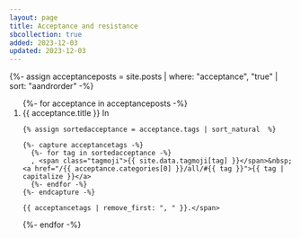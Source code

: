 ```yaml
---
layout: page
title: Acceptance and resistance
sbcollection: true
added: 2023-12-03
updated: 2023-12-03
---
```


{%- assign acceptanceposts = site.posts | where: "acceptance", "true" | sort: "aandrorder" -%}

<ol>
  {%- for acceptance in acceptanceposts -%}
  <li id="{{ acceptance.title | truncatewords: 5 | slugify  }}">
    {{ acceptance.title }} <span class="tags">In
    
    {% assign sortedacceptance = acceptance.tags | sort_natural  %}

    {%- capture acceptancetags -%}
      {%- for tag in sortedacceptance -%}
      , <span class="tagmoji">{{ site.data.tagmoji[tag] }}</span>&nbsp;<a href="/{{ acceptance.categories[0] }}/all/#{{ tag }}">{{ tag | capitalize }}</a>
      {%- endfor -%}
    {%- endcapture -%}

    {{ acceptancetags | remove_first: ", " }}.</span>
  </li>
  {%- endfor -%}
</ol>
